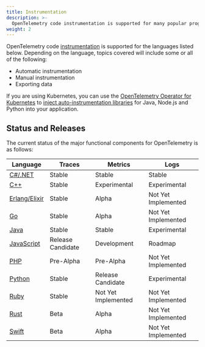 ```yaml
---
title: Instrumentation
description: >-
  OpenTelemetry code instrumentation is supported for many popular programming languages
weight: 2
---
```


OpenTelemetry code [instrumentation][] is supported for the languages listed
below. Depending on the language, topics covered will include some or all of the
following:

- Automatic instrumentation
- Manual instrumentation
- Exporting data

If you are using Kubernetes, you can use the [OpenTelemetry Operator for
Kubernetes][otel-op] to [inject auto-instrumentation libraries][auto] for Java,
Node.js and Python into your application.

## Status and Releases
The current status of the major functional components for OpenTelemetry is as follows:

| Language                          | Traces            | Metrics             | Logs                |
|-----------------------------------|-------------------|---------------------|---------------------|
| [C#/.NET](net/_index.md)          | Stable            | Stable              | Stable              |
| [C++](cpp/_index.md)              | Stable            | Experimental        | Experimental        |
| [Erlang/Elixir](erlang/_index.md) | Stable            | Alpha               | Not Yet Implemented |
| [Go](go/_index.md)                | Stable            | Alpha               | Not Yet Implemented |
| [Java](java/_index.md)            | Stable            | Stable              | Experimental        |
| [JavaScript](js/_index.md)        | Release Candidate | Development         | Roadmap             |
| [PHP](php/_index.md)              | Pre-Alpha         | Pre-Alpha           | Not Yet Implemented |
| [Python](python/_index.md)        | Stable            | Release Candidate   | Experimental        |
| [Ruby](ruby/_index.md)            | Stable            | Not Yet Implemented | Not Yet Implemented |
| [Rust](rust/_index.md)            | Beta              | Alpha               | Not Yet Implemented |
| [Swift](swift/_index.md)          | Beta              | Alpha               | Not Yet Implemented |

[auto]: https://github.com/open-telemetry/opentelemetry-operator#opentelemetry-auto-instrumentation-injection
[instrumentation]: /docs/concepts/instrumenting/
[otel-op]: https://github.com/open-telemetry/opentelemetry-operator
